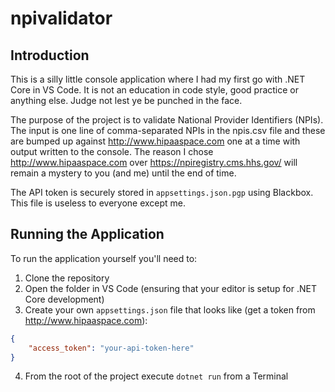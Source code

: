 # npivalidator

## Introduction

This is a silly little console application where I had my first go with .NET Core in VS Code. It is not an education in code style, good practice or anything else. Judge not lest ye be punched in the face.

The purpose of the project is to validate National Provider Identifiers (NPIs). The input is one line of comma-separated NPIs in the npis.csv file and these are bumped up against http://www.hipaaspace.com one at a time with output written to the console. The reason I chose http://www.hipaaspace.com over https://npiregistry.cms.hhs.gov/ will remain a mystery to you (and me) until the end of time.

The API token is securely stored in `appsettings.json.pgp` using Blackbox. This file is useless to everyone except me.

## Running the Application

To run the application yourself you'll need to:

1. Clone the repository
2. Open the folder in VS Code (ensuring that your editor is setup for .NET Core development)
3. Create your own `appsettings.json` file that looks like (get a token from http://www.hipaaspace.com):
```json
{
    "access_token": "your-api-token-here"
}
```
4. From the root of the project execute `dotnet run` from a Terminal

